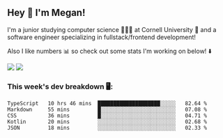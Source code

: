 ## Hey 👋 I'm Megan! 
I'm a junior studying computer science 👩🏻‍💻 at Cornell University 🐻 and a software engineer specializing in fullstack/frontend development!

Also I like numbers 📊 so check out some stats I'm working on below! ⬇️

<img src="https://github-readme-stats.vercel.app/api?username=meganyin13&show_icons=true&hide=stars&count_private=true" />

<img src="https://github-readme-stats.vercel.app/api/top-langs/?username=meganyin13&layout=compact&hide=Jupyter%20Notebook" />

### This week's dev breakdown 🖥:
<!--START_SECTION:waka-->
```text
TypeScript   10 hrs 46 mins  ████████████████████░░░░░   82.64 % 
Markdown     55 mins         █░░░░░░░░░░░░░░░░░░░░░░░░   07.08 % 
CSS          36 mins         █░░░░░░░░░░░░░░░░░░░░░░░░   04.71 % 
Kotlin       20 mins         ░░░░░░░░░░░░░░░░░░░░░░░░░   02.68 % 
JSON         18 mins         ░░░░░░░░░░░░░░░░░░░░░░░░░   02.33 %
```
<!--END_SECTION:waka-->
